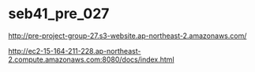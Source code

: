 # seb41_pre_027

http://pre-project-group-27.s3-website.ap-northeast-2.amazonaws.com/

http://ec2-15-164-211-228.ap-northeast-2.compute.amazonaws.com:8080/docs/index.html
